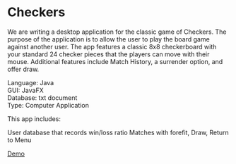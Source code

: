 # Checkers

We are writing a desktop application for the classic game of Checkers. The purpose of the application is to allow the user to play the board game against another user. The app features a classic 8x8 checkerboard with your standard 24 checker pieces that the players can move with their mouse.
Additional features include Match History, a surrender option, and offer draw.

Language: Java  
GUI: JavaFX  
Database: txt document  
Type: Computer Application  

This app includes:

User database that records win/loss ratio
Matches with forefit, Draw, Return to Menu

[Demo](https://youtu.be/XKCS_bpWh8s)
